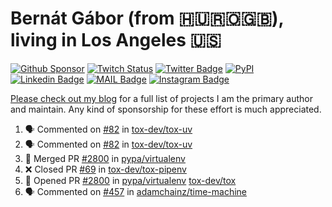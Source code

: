 # Bernát Gábor (from 🇭🇺🇷🇴🇬🇧), living in Los Angeles 🇺🇸

[![Github Sponsor](https://img.shields.io/static/v1?label=Sponsor&message=%E2%9D%A4&logo=GitHub&link=https://github.com/sponsors/gaborbernat&style=flat-square)](https://github.com/sponsors/gaborbernat)
[![Twitch Status](https://img.shields.io/twitch/status/gaborbernat?style=flat-square)](https://www.twitch.tv/gaborbernat)
[![Twitter Badge](https://img.shields.io/badge/-@gjbernat-1ca0f1?style=flat-square&labelColor=1ca0f1&logo=twitter&logoColor=white&link=https://twitter.com/gjbernat)](https://twitter.com/gjbernat)
[![PyPI](https://img.shields.io/badge/-gaborbernat-0073b7?style=flat-square&logo=Python&logoColor=white&link=https://pypi.org/user/gaborbernat/)](https://pypi.org/user/gaborbernat/)
[![Linkedin Badge](https://img.shields.io/badge/-gaborbernat-blue?style=flat-square&logo=Linkedin&logoColor=white&link=https://www.linkedin.com/in/gaborbernat/)](https://www.linkedin.com/in/gaborbernat/)
[![MAIL Badge](https://img.shields.io/badge/-gaborjbernat@gmail.com-c14438?style=flat-square&logo=Gmail&logoColor=white&link=mailto:gaborjbernat@gmail.com)](mailto:gaborjbernat@gmail.com)
[![Instagram Badge](https://img.shields.io/badge/-@gabor__bernat-845EC2?style=flat-square&labelColor=white&logo=Instagram&link=https://instagram.com/gabor_bernat/)](https://instagram.com/gabor_bernat)

[Please check out my blog](https://bernat.tech/about/) for a full list of projects I am the primary author and maintain.
Any kind of sponsorship for these effort is much appreciated.

<!--START_SECTION:activity-->

1. 🗣 Commented on [#82](https://github.com/tox-dev/tox-uv/issues/82#issuecomment-2494601481) in [tox-dev/tox-uv](https://github.com/tox-dev/tox-uv)
2. 🗣 Commented on [#82](https://github.com/tox-dev/tox-uv/issues/82#issuecomment-2494599194) in [tox-dev/tox-uv](https://github.com/tox-dev/tox-uv)
3. 🎉 Merged PR [#2800](https://github.com/pypa/virtualenv/pull/2800) in [pypa/virtualenv](https://github.com/pypa/virtualenv)
4. ❌ Closed PR [#69](https://github.com/tox-dev/tox-pipenv/pull/69) in [tox-dev/tox-pipenv](https://github.com/tox-dev/tox-pipenv)
5. 💪 Opened PR [#2800](https://github.com/pypa/virtualenv/pull/2800) in [pypa/virtualenv](https://github.com/pypa/virtualenv)
   [tox-dev/tox](https://github.com/tox-dev/tox)
5. 🗣 Commented on [#457](https://github.com/adamchainz/time-machine/pull/457#issuecomment-2197730644) in
[adamchainz/time-machine](https://github.com/adamchainz/time-machine)
<!--END_SECTION:activity-->
